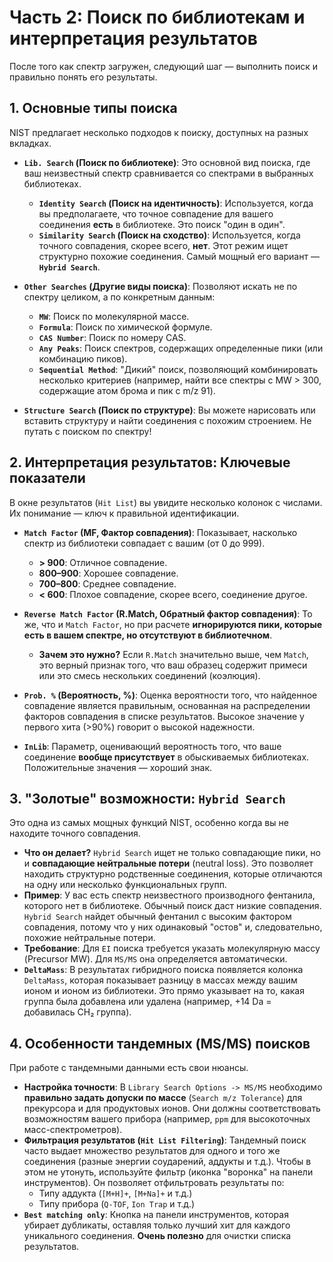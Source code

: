 # Часть 2: Поиск по библиотекам и интерпретация результатов

После того как спектр загружен, следующий шаг — выполнить поиск и правильно понять его результаты.

## 1. Основные типы поиска

NIST предлагает несколько подходов к поиску, доступных на разных вкладках.

*   **`Lib. Search` (Поиск по библиотеке)**: Это основной вид поиска, где ваш неизвестный спектр сравнивается со спектрами в выбранных библиотеках.
    *   **`Identity Search` (Поиск на идентичность)**: Используется, когда вы предполагаете, что точное совпадение для вашего соединения **есть** в библиотеке. Это поиск "один в один".
    *   **`Similarity Search` (Поиск на сходство)**: Используется, когда точного совпадения, скорее всего, **нет**. Этот режим ищет структурно похожие соединения. Самый мощный его вариант — **`Hybrid Search`**.

*   **`Other Searches` (Другие виды поиска)**: Позволяют искать не по спектру целиком, а по конкретным данным:
    *   **`MW`**: Поиск по молекулярной массе.
    *   **`Formula`**: Поиск по химической формуле.
    *   **`CAS Number`**: Поиск по номеру CAS.
    *   **`Any Peaks`**: Поиск спектров, содержащих определенные пики (или комбинацию пиков).
    *   **`Sequential Method`**: "Дикий" поиск, позволяющий комбинировать несколько критериев (например, найти все спектры с MW > 300, содержащие атом брома и пик с m/z 91).

*   **`Structure Search` (Поиск по структуре)**: Вы можете нарисовать или вставить структуру и найти соединения с похожим строением. Не путать с поиском по спектру!

## 2. Интерпретация результатов: Ключевые показатели

В окне результатов (`Hit List`) вы увидите несколько колонок с числами. Их понимание — ключ к правильной идентификации.

*   **`Match Factor` (MF, Фактор совпадения)**: Показывает, насколько спектр из библиотеки совпадает с вашим (от 0 до 999).
    *   **> 900**: Отличное совпадение.
    *   **800–900**: Хорошее совпадение.
    *   **700–800**: Среднее совпадение.
    *   **< 600**: Плохое совпадение, скорее всего, соединение другое.

*   **`Reverse Match Factor` (R.Match, Обратный фактор совпадения)**: То же, что и `Match Factor`, но при расчете **игнорируются пики, которые есть в вашем спектре, но отсутствуют в библиотечном**.
    *   **Зачем это нужно?** Если `R.Match` значительно выше, чем `Match`, это верный признак того, что ваш образец содержит примеси или это смесь нескольких соединений (коэлюция).

*   **`Prob. %` (Вероятность, %)**: Оценка вероятности того, что найденное совпадение является правильным, основанная на распределении факторов совпадения в списке результатов. Высокое значение у первого хита (>90%) говорит о высокой надежности.

*   **`InLib`**: Параметр, оценивающий вероятность того, что ваше соединение **вообще присутствует** в обыскиваемых библиотеках. Положительные значения — хороший знак.

## 3. "Золотые" возможности: `Hybrid Search`

Это одна из самых мощных функций NIST, особенно когда вы не находите точного совпадения.

*   **Что он делает?** `Hybrid Search` ищет не только совпадающие пики, но и **совпадающие нейтральные потери** (neutral loss). Это позволяет находить структурно родственные соединения, которые отличаются на одну или несколько функциональных групп.
*   **Пример**: У вас есть спектр неизвестного производного фентанила, которого нет в библиотеке. Обычный поиск даст низкие совпадения. `Hybrid Search` найдет обычный фентанил с высоким фактором совпадения, потому что у них одинаковый "остов" и, следовательно, похожие нейтральные потери.
*   **Требование**: Для `EI` поиска требуется указать молекулярную массу (Precursor MW). Для `MS/MS` она определяется автоматически.
*   **`DeltaMass`**: В результатах гибридного поиска появляется колонка `DeltaMass`, которая показывает разницу в массах между вашим ионом и ионом из библиотеки. Это прямо указывает на то, какая группа была добавлена или удалена (например, +14 Da = добавилась CH₂ группа).

## 4. Особенности тандемных (MS/MS) поисков

При работе с тандемными данными есть свои нюансы.

*   **Настройка точности**: В `Library Search Options -> MS/MS` необходимо **правильно задать допуски по массе** (`Search m/z Tolerance`) для прекурсора и для продуктовых ионов. Они должны соответствовать возможностям вашего прибора (например, `ppm` для высокоточных масс-спектрометров).
*   **Фильтрация результатов (`Hit List Filtering`)**: Тандемный поиск часто выдает множество результатов для одного и того же соединения (разные энергии соударений, аддукты и т.д.). Чтобы в этом не утонуть, используйте фильтр (иконка "воронка" на панели инструментов). Он позволяет отфильтровать результаты по:
    *   Типу аддукта (`[M+H]+`, `[M+Na]+` и т.д.)
    *   Типу прибора (`Q-TOF`, `Ion Trap` и т.д.)
*   **`Best matching only`**: Кнопка на панели инструментов, которая убирает дубликаты, оставляя только лучший хит для каждого уникального соединения. **Очень полезно** для очистки списка результатов.

